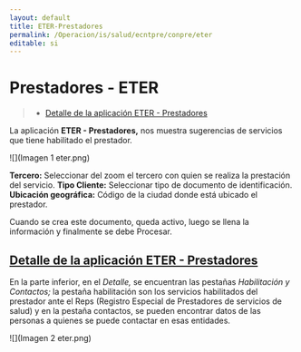 ```yaml
---
layout: default
title: ETER-Prestadores
permalink: /Operacion/is/salud/ecntpre/conpre/eter
editable: si
---
```



# Prestadores - ETER

>+ [Detalle de la aplicación ETER - Prestadores](http://docs.oasiscom.com/Operacion/is/salud/ecntpre/conpre/eter#detalle-de-la-aplicación-eter---prestadores)

La aplicación **ETER - Prestadores,** nos muestra sugerencias de servicios que tiene habilitado el prestador.

![](Imagen 1 eter.png)

**Tercero:** Seleccionar del zoom el tercero con quien se realiza la prestación del servicio.
**Tipo Cliente:** Seleccionar tipo de documento de identificación. 
**Ubicación geográfica:** Código de la ciudad donde está ubicado el prestador.

Cuando se crea este documento, queda activo, luego se llena la información y finalmente se debe Procesar. 

## [Detalle de la aplicación ETER - Prestadores](http://docs.oasiscom.com/Operacion/is/salud/ecntpre/conpre/eter#detalle-de-la-aplicación-eter---prestadores)

En la parte inferior, en el *Detalle,* se encuentran las pestañas *Habilitación y Contactos;* la pestaña habilitación son los servicios habilitados del prestador ante el Reps (Registro Especial de Prestadores de servicios de salud) y en la pestaña contactos, se pueden encontrar datos de las personas a quienes se puede contactar en esas entidades. 

![](Imagen 2 eter.png)









